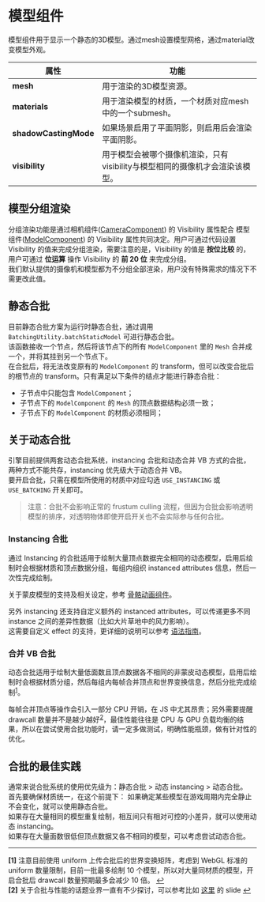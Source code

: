 # 模型组件

模型组件用于显示一个静态的3D模型。通过mesh设置模型网格，通过material改变模型外观。

属性 | 功能
--- | ---
**mesh** | 用于渲染的3D模型资源。
**materials** | 用于渲染模型的材质，一个材质对应mesh中的一个submesh。
**shadowCastingMode** | 如果场景启用了平面阴影，则启用后会渲染平面阴影。
**visibility** | 用于模型会被哪个摄像机渲染，只有visibility与模型相同的摄像机才会渲染该模型。

## 模型分组渲染

分组渲染功能是通过相机组件([CameraComponent](../../editor/components/camera-component.md)) 的 Visibility 属性配合 模型组件([ModelComponent](../../engine/renderable/model-component.md)) 的 Visibility 属性共同决定。用户可通过代码设置 Visibility 的值来完成分组渲染，需要注意的是，Visibility 的值是 **按位比较** 的，用户可通过 **位运算** 操作 Visibility 的 **前 20 位** 来完成分组。<br>
我们默认提供的摄像机和模型都为不分组全部渲染，用户没有特殊需求的情况下不需更改此值。

## 静态合批

目前静态合批方案为运行时静态合批，通过调用 `BatchingUtility.batchStaticModel` 可进行静态合批。<br>
该函数接收一个节点，然后将该节点下的所有 `ModelComponent` 里的 `Mesh` 合并成一个，并将其挂到另一个节点下。<br>
在合批后，将无法改变原有的 `ModelComponent` 的 transform，但可以改变合批后的根节点的 transform。只有满足以下条件的结点才能进行静态合批：
* 子节点中只能包含 `ModelComponent`；
* 子节点下的 `ModelComponent` 的 `Mesh` 的顶点数据结构必须一致；
* 子节点下的 `ModelComponent` 的材质必须相同；

## 关于动态合批

引擎目前提供两套动态合批系统，instancing 合批和动态合并 VB 方式的合批，两种方式不能共存，instancing 优先级大于动态合并 VB。<br>
要开启合批，只需在模型所使用的材质中对应勾选 `USE_INSTANCING` 或 `USE_BATCHING` 开关即可。

> 注意：合批不会影响正常的 frustum culling 流程，但因为合批会影响透明模型的排序，对透明物体即使开启开关也不会实际参与任何合批。

### Instancing 合批

通过 Instancing 的合批适用于绘制大量顶点数据完全相同的动态模型，启用后绘制时会根据材质和顶点数据分组，每组内组织 instanced attributes 信息，然后一次性完成绘制。

关于蒙皮模型的支持及相关设定，参考 [骨骼动画组件](../animation/skeletal-animation.md#关于动态-Instancing)。

另外 instancing 还支持自定义额外的 instanced attributes，可以传递更多不同 instance 之间的差异性数据（比如大片草地中的风力影响）。<br>
这需要自定义 effect 的支持，更详细的说明可以参考 [语法指南](../../material-system/effect-syntax.md#自定义-Instanced-属性)。

### 合并 VB 合批

动态合批适用于绘制大量低面数且顶点数据各不相同的非蒙皮动态模型，启用后绘制时会根据材质分组，然后每组内每帧合并顶点和世界变换信息，然后分批完成绘制<sup id="a1">[1](#f1)</sup>。

每帧合并顶点等操作会引入一部分 CPU 开销，在 JS 中尤其昂贵；另外需要提醒 drawcall 数量并不是越少越好<sup id="a2">[2](#f2)</sup>，最佳性能往往是 CPU 与 GPU 负载均衡的结果，所以在尝试使用合批功能时，请一定多做测试，明确性能瓶颈，做有针对性的优化。

## 合批的最佳实践

通常来说合批系统的使用优先级为：静态合批 > 动态 instancing > 动态合批。<br>
首先要确保材质统一，在这个前提下：
如果确定某些模型在游戏周期内完全静止不会变化，就可以使用静态合批。<br>
如果存在大量相同的模型重复绘制，相互间只有相对可控的小差异，就可以使用动态 instancing。<br>
如果存在大量面数很低但顶点数据又各不相同的模型，可以考虑尝试动态合批。<br>

---

<b id="f1">[1]</b> 注意目前使用 uniform 上传合批后的世界变换矩阵，考虑到 WebGL 标准的 uniform 数量限制，目前一批最多绘制 10 个模型，所以对大量同材质的模型，开启合批后 drawcall 数量预期最多会减少 10 倍。 [↩](#a1)<br>
<b id="f2">[2]</b> 关于合批与性能的话题业界一直有不少探讨，可以参考比如 [这里](http://www.ce.u-sys.org/Veranstaltungen/Interaktive%20Computergraphik%20(Stamminger)/papers/BatchBatchBatch.pdf) 的 slide [↩](#a2)<br>
